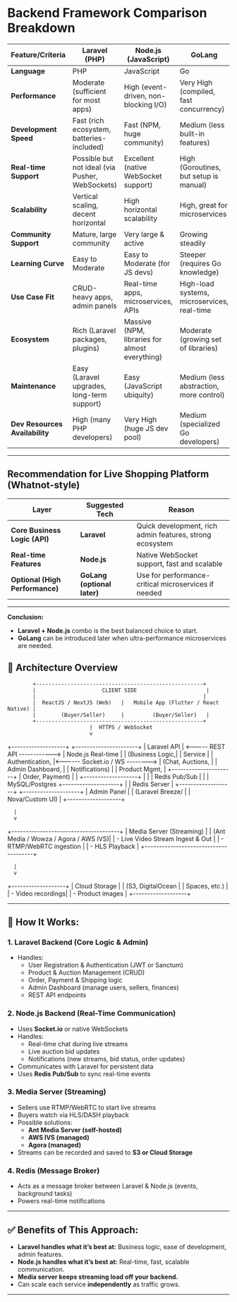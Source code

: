 # Backend Framework Comparison Breakdown

| Feature/Criteria      | Laravel (PHP)                           | Node.js (JavaScript)                         | GoLang                                  |
|----------------------|----------------------------------------|---------------------------------------------|----------------------------------------|
| **Language**          | PHP                                    | JavaScript                                  | Go                                     |
| **Performance**       | Moderate (sufficient for most apps)    | High (event-driven, non-blocking I/O)       | Very High (compiled, fast concurrency) |
| **Development Speed** | Fast (rich ecosystem, batteries-included) | Fast (NPM, huge community)                 | Medium (less built-in features)        |
| **Real-time Support** | Possible but not ideal (via Pusher, WebSockets) | Excellent (native WebSocket support) | High (Goroutines, but setup is manual) |
| **Scalability**       | Vertical scaling, decent horizontal    | High horizontal scalability                 | High, great for microservices          |
| **Community Support** | Mature, large community                | Very large & active                         | Growing steadily                       |
| **Learning Curve**    | Easy to Moderate                       | Easy to Moderate (for JS devs)              | Steeper (requires Go knowledge)        |
| **Use Case Fit**      | CRUD-heavy apps, admin panels          | Real-time apps, microservices, APIs         | High-load systems, microservices, real-time |
| **Ecosystem**         | Rich (Laravel packages, plugins)       | Massive (NPM, libraries for almost everything) | Moderate (growing set of libraries)    |
| **Maintenance**       | Easy (Laravel upgrades, long-term support) | Easy (JavaScript ubiquity)               | Medium (less abstraction, more control) |
| **Dev Resources Availability** | High (many PHP developers)        | Very High (huge JS dev pool)                | Medium (specialized Go developers)     |

---

## **Recommendation for Live Shopping Platform (Whatnot-style)**

| Layer                         | Suggested Tech | Reason                                                                 |
|------------------------------|---------------|----------------------------------------------------------------------|
| **Core Business Logic (API)** | **Laravel**   | Quick development, rich admin features, strong ecosystem             |
| **Real-time Features**        | **Node.js**   | Native WebSocket support, fast and scalable                          |
| **Optional (High Performance)**| **GoLang (optional later)** | Use for performance-critical microservices if needed |

---

**Conclusion:**  
- **Laravel + Node.js** combo is the best balanced choice to start.
- **GoLang** can be introduced later when ultra-performance microservices are needed.


## 🚀 Architecture Overview
            +-----------------------------------------------------+
            |                     CLIENT SIDE                      |
            |                                                     |
            |  ReactJS / NextJS (Web)   |   Mobile App (Flutter / React Native) |
            |        (Buyer/Seller)     |         (Buyer/Seller)   |
            +-----------------------------------------------------+
                              |  HTTPS / WebSocket
                              v
+-------------------+                                 +----------------------+
|    Laravel API    |  <----- REST API  ------------>  |  Node.js Real-time    |
|   (Business Logic,|                                 |      Service          |
| Authentication,   |<------ Socket.io / WS --------> |  (Chat, Auctions,     |
|  Admin Dashboard, |                                 | Notifications)        |
|  Product Mgmt,    |                                 +----------------------+
| Order, Payment)   |                                         |
+-------------------+                                         |
      |    |                                                 Redis Pub/Sub
      |    |                                                    |
MySQL/Postgres                                        +--------------------+
      |                                                |   Redis Server     |
+-------------------+                                  +--------------------+
|   Admin Panel     |
|  (Laravel Breeze/ |
|  Nova/Custom UI)  |
+-------------------+

      |
      v

+--------------------------------------+
|         Media Server (Streaming)     |
| (Ant Media / Wowza / Agora / AWS IVS)|
|  - Live Video Stream Ingest & Out    |
|  - RTMP/WebRTC ingestion             |
|  - HLS Playback                      |
+--------------------------------------+

      |
      v

+-------------------+
|   Cloud Storage   |
| (S3, DigitalOcean |
| Spaces, etc.)     |
| - Video recordings|
| - Product images  |
+-------------------+

---

## 🎯 **How It Works:**

### 1. **Laravel Backend (Core Logic & Admin)**
- Handles:
  - User Registration & Authentication (JWT or Sanctum)
  - Product & Auction Management (CRUD)
  - Order, Payment & Shipping logic
  - Admin Dashboard (manage users, sellers, finances)
  - REST API endpoints

### 2. **Node.js Backend (Real-Time Communication)**
- Uses **Socket.io** or native WebSockets
- Handles:
  - Real-time chat during live streams
  - Live auction bid updates
  - Notifications (new streams, bid status, order updates)
- Communicates with Laravel for persistent data
- Uses **Redis Pub/Sub** to sync real-time events

### 3. **Media Server (Streaming)**
- Sellers use RTMP/WebRTC to start live streams
- Buyers watch via HLS/DASH playback
- Possible solutions:
  - **Ant Media Server (self-hosted)**
  - **AWS IVS (managed)**
  - **Agora (managed)**
- Streams can be recorded and saved to **S3 or Cloud Storage**

### 4. **Redis (Message Broker)**
- Acts as a message broker between Laravel & Node.js (events, background tasks)
- Powers real-time notifications

---

## ✅ **Benefits of This Approach:**
- **Laravel handles what it’s best at:** Business logic, ease of development, admin features.
- **Node.js handles what it’s best at:** Real-time, fast, scalable communication.
- **Media server keeps streaming load off your backend.**
- Can scale each service **independently** as traffic grows.

---
